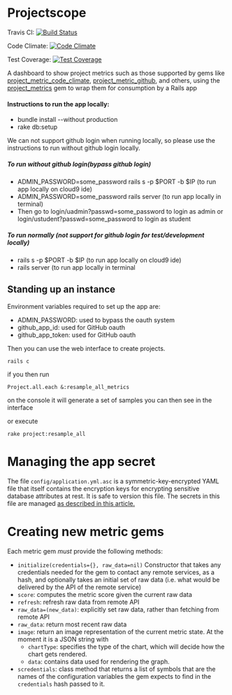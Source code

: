 # Projectscope

Travis CI: [![Build Status](https://travis-ci.org/an-ju/projectscope.svg?branch=develop)](https://travis-ci.org/an-ju/projectscope)

Code Climate: [![Code Climate](https://codeclimate.com/github/an-ju/projectscope/badges/gpa.svg)](https://codeclimate.com/github/an-ju/projectscope)

Test Coverage: [![Test Coverage](https://codeclimate.com/github/an-ju/projectscope/badges/coverage.svg)](https://codeclimate.com/github/an-ju/projectscope/coverage)

A dashboard to show project metrics such as those supported by gems like
[project_metric_code_climate](https://github.com/an-ju/project_metric_code_climate),
[project_metric_github](https://github.com/an-ju/project_metric_github),
and others, using the [project_metrics](https://github.com/an-ju/project_metrics) gem to wrap
them for consumption by a Rails app

#### Instructions to run the app locally:
* bundle install --without production
* rake db:setup

We can not support github login when running locally, so please use the instructions to run without github login locally.
##### To run without github login(bypass github login)
* ADMIN_PASSWORD=some_password rails s -p $PORT -b $IP (to run app locally on cloud9 ide) 
* ADMIN_PASSWORD=some_password rails server (to run app locally in terminal)
* Then go to login/uadmin?passwd=some_password to login as admin or login/ustudent?passwd=some_password to login as student

##### To run normally (not support for github login for test/development locally)
* rails s -p $PORT -b $IP (to run app locally on cloud9 ide) 
* rails server (to run app locally in terminal


Standing up an instance
-----------------------

Environment variables required to set up the app are:
- ADMIN_PASSWORD: used to bypass the oauth system
- github_app_id: used for GitHub oauth
- github_app_token: used for GitHub oauth

Then you can use the web interface to create projects.


```rails c```


if you then run

```Project.all.each &:resample_all_metrics```

on the console it will generate a set of samples you can then see in the interface

or execute

```rake project:resample_all```

# Managing the app secret

The file `config/application.yml.asc` is a symmetric-key-encrypted YAML
file that itself contains the encryption keys for encrypting sensitive
database attributes at rest.  It is safe to version this file.  The secrets
in this file are managed [as described in this article.](http://saasbook.blogspot.com/2016/08/keeping-secrets.html)

# Creating new metric gems

Each metric gem *must* provide the following methods:

* `initialize(credentials={}, raw_data=nil)` Constructor that takes any credentials needed for the gem to contact any remote services, as a hash, and optionally takes an initial set of raw data (i.e. what would be delivered by the API of the remote service)
* `score`: computes the metric score given the current raw data
* `refresh`: refresh raw data from remote API
* `raw_data=(new_data)`: explicitly set raw data, rather than fetching from remote API
* `raw_data`: return most recent raw data
* `image`: return an image representation of the current metric state. At the moment it is a JSON string with
    * `chartType`: specifies the type of the chart, which will decide how the chart gets rendered.
    * `data`: contains data used for rendering the graph.
* `scredentials`: class method that returns a list of symbols that are the names of the configuration variables the gem expects to find in the `credentials` hash passed to it.
